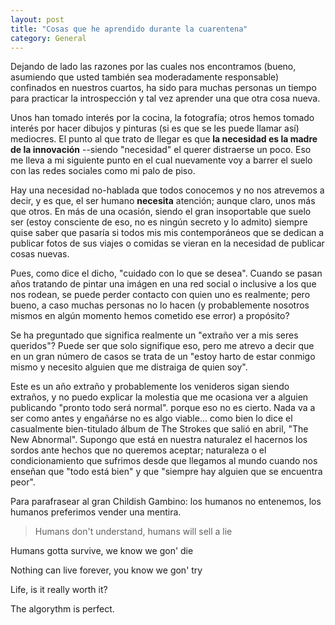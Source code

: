 ```yaml
---
layout: post
title: "Cosas que he aprendido durante la cuarentena"
category: General
---
```


Dejando de lado las razones por las cuales nos encontramos (bueno, asumiendo que usted también sea moderadamente responsable) confinados en nuestros cuartos, ha sido para muchas personas un tiempo para practicar la introspección y tal vez aprender una que otra cosa nueva.


Unos han tomado interés por la cocina, la fotografía; otros hemos tomado interés por hacer dibujos y pinturas (si es que se les puede llamar así) mediocres. El punto al que trato de llegar es que **la necesidad es la madre de la innovación** --siendo "necesidad" el querer distraerse un poco. Eso me lleva a mi siguiente punto en el cual nuevamente voy a barrer el suelo con las redes sociales como mi palo de piso. 

Hay una necesidad no-hablada que todos conocemos y no nos atrevemos a decir, y es que, el ser humano __necesita__ atención; aunque claro, unos más que otros. En más de una ocasión, siendo el gran insoportable que suelo ser (estoy consciente de eso, no es ningún secreto y lo admito) siempre quise saber que pasaría si todos mis mis contemporáneos que se dedican a publicar fotos de sus viajes o comidas se vieran en la necesidad de publicar cosas nuevas. 

Pues, como dice el dicho, "cuidado con lo que se desea". Cuando se pasan años tratando de pintar una imágen en una red social o inclusive a los que nos rodean, se puede perder contacto con quien uno es realmente; pero bueno, a caso muchas personas no lo hacen (y probablemente nosotros mismos en algún momento hemos cometido ese error) a propósito? 

Se ha preguntado que significa realmente un "extraño ver a mis seres queridos"? Puede ser que solo signifique eso, pero me atrevo a decir que en un gran número de casos se trata de un "estoy harto de estar conmigo mismo y necesito alguien que me distraiga de quien soy".

Este es un año extraño y probablemente los venideros sigan siendo extraños, y no puedo explicar la molestia que me ocasiona ver a alguien publicando "pronto todo será normal". porque eso no es cierto. Nada va a ser como antes y engañárse no es algo viable... como bien lo dice el casualmente bien-titulado álbum de The Strokes que salió en abril, "The New Abnormal". Supongo que está en nuestra naturalez el hacernos los sordos ante hechos que no queremos aceptar; naturaleza o el condicionamiento que sufrimos desde que llegamos al mundo cuando nos enseñan que "todo está bien" y que "siempre hay alguien que se encuentra peor".

Para parafrasear al gran Childish Gambino: los humanos no entenemos, los humanos preferimos vender una mentira.

>Humans don't understand, humans will sell a lie

Humans gotta survive, we know we gon' die

Nothing can live forever, you know we gon' try

Life, is it really worth it? 

The algorythm is perfect.